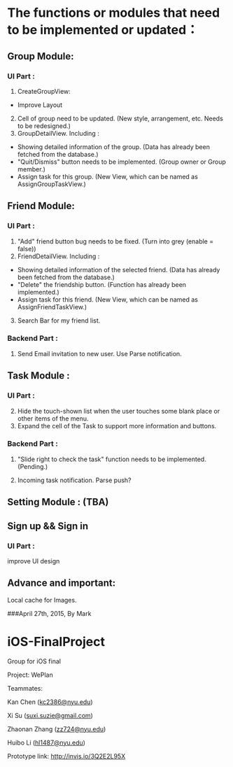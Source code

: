 # The functions or modules that need to be implemented or updated：

## Group Module:

### UI Part :

1. CreateGroupView:
  - Improve Layout 
2. Cell of group need to be updated. (New style, arrangement, etc. Needs to be redesigned.)
3. GroupDetailView. Including :
  - Showing detailed information of the group. (Data has already been fetched from the database.)
  - "Quit/Dismiss" button needs to be implemented. (Group owner or Group member.)
  - Assign task for this group. (New View, which can be named as AssignGroupTaskView.)

## Friend Module:

### UI Part :

1. "Add" friend button bug needs to be fixed. (Turn into grey (enable = false))
2. FriendDetailView. Including :
  - Showing detailed information of the selected friend. (Data has already been fetched from the database.)
  - "Delete" the friendship button. (Function has already been implemented.)
  - Assign task for this friend. (New View, which can be named as AssignFriendTaskView.)
3. Search Bar for my friend list.

### Backend Part :

1. Send Email invitation to new user. Use Parse notification.

## Task Module :

### UI Part :

2. Hide the touch-shown list when the user touches some blank place or other items of the menu.
3. Expand the cell of the Task to support more information and buttons.

### Backend Part :

1. "Slide right to check the task" function needs to be implemented. (Pending.)

2. Incoming task notification. Parse push?

## Setting Module : (TBA)

## Sign up && Sign in

### UI Part :

improve UI design

## Advance and important:

Local cache for Images.

###April 27th, 2015, By Mark

# iOS-FinalProject
Group for iOS final

Project: WePlan

Teammates:

Kan Chen (kc2386@nyu.edu)

Xi Su (suxi.suzie@gmail.com)

Zhaonan Zhang (zz724@nyu.edu)

Huibo Li (hl1487@nyu.edu)

Prototype link:
http://invis.io/3Q2E2L95X


